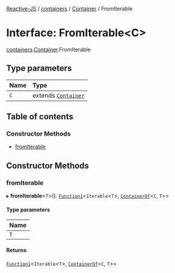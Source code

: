 [Reactive-JS](../README.md) / [containers](../modules/containers.md) / [Container](../modules/containers.Container.md) / FromIterable

# Interface: FromIterable<C\>

[containers](../modules/containers.md).[Container](../modules/containers.Container.md).FromIterable

## Type parameters

| Name | Type |
| :------ | :------ |
| `C` | extends [`Container`](containers.Container-1.md) |

## Table of contents

### Constructor Methods

- [fromIterable](containers.Container.FromIterable.md#fromiterable)

## Constructor Methods

### fromIterable

▸ **fromIterable**<`T`\>(): [`Function1`](../modules/functions.md#function1)<`Iterable`<`T`\>, [`ContainerOf`](../modules/containers.md#containerof)<`C`, `T`\>\>

#### Type parameters

| Name |
| :------ |
| `T` |

#### Returns

[`Function1`](../modules/functions.md#function1)<`Iterable`<`T`\>, [`ContainerOf`](../modules/containers.md#containerof)<`C`, `T`\>\>
